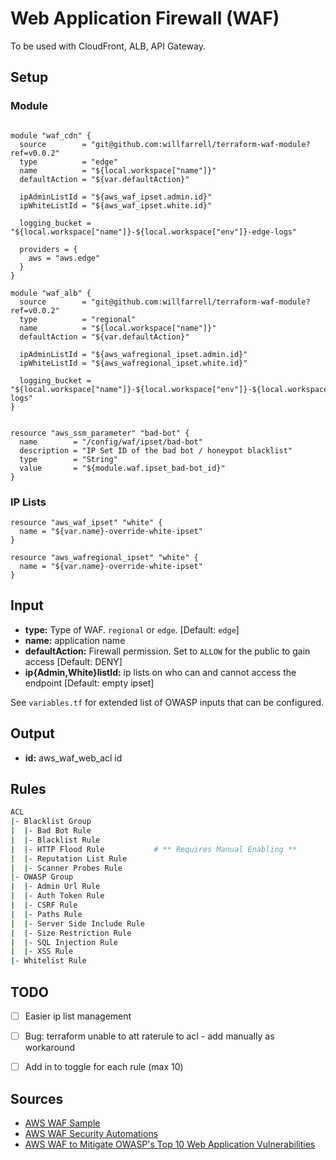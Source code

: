 # Web Application Firewall (WAF)
To be used with CloudFront, ALB, API Gateway.

## Setup

### Module
```hcl-terraform

module "waf_cdn" {
  source        = "git@github.com:willfarrell/terraform-waf-module?ref=v0.0.2"
  type          = "edge"
  name          = "${local.workspace["name"]}"
  defaultAction = "${var.defaultAction}"

  ipAdminListId = "${aws_waf_ipset.admin.id}"
  ipWhiteListId = "${aws_waf_ipset.white.id}"
  
  logging_bucket = "${local.workspace["name"]}-${local.workspace["env"]}-edge-logs"
  
  providers = {
    aws = "aws.edge"
  }
}

module "waf_alb" {
  source        = "git@github.com:willfarrell/terraform-waf-module?ref=v0.0.2"
  type          = "regional"
  name          = "${local.workspace["name"]}"
  defaultAction = "${var.defaultAction}"

  ipAdminListId = "${aws_wafregional_ipset.admin.id}"
  ipWhiteListId = "${aws_wafregional_ipset.white.id}"
  
  logging_bucket = "${local.workspace["name"]}-${local.workspace["env"]}-${local.workspace["region"]}-logs"
}


resource "aws_ssm_parameter" "bad-bot" {
  name        = "/config/waf/ipset/bad-bot"
  description = "IP Set ID of the bad bot / honeypot blacklist"
  type        = "String"
  value       = "${module.waf.ipset_bad-bot_id}"
}

```

### IP Lists
```hcl-terraform
resource "aws_waf_ipset" "white" {
  name = "${var.name}-override-white-ipset"
}

resource "aws_wafregional_ipset" "white" {
  name = "${var.name}-override-white-ipset"
}

```

## Input
- **type:** Type of WAF. `regional` or `edge`. [Default: `edge`]
- **name:** application name
- **defaultAction:** Firewall permission. Set to `ALLOW` for the public to gain access [Default: DENY]
- **ip{Admin,White}listId:** ip lists on who can and cannot access the endpoint [Default: empty ipset]

See `variables.tf` for extended list of OWASP inputs that can be configured.

## Output
- **id:** aws_waf_web_acl id

## Rules

```bash
ACL
|- Blacklist Group
|  |- Bad Bot Rule
|  |- Blacklist Rule
|  |- HTTP Flood Rule           # ** Requires Manual Enabling **
|  |- Reputation List Rule
|  |- Scanner Probes Rule
|- OWASP Group
|  |- Admin Url Rule
|  |- Auth Token Rule
|  |- CSRF Rule
|  |- Paths Rule
|  |- Server Side Include Rule
|  |- Size Restriction Rule
|  |- SQL Injection Rule
|  |- XSS Rule
|- Whitelist Rule


```


## TODO
- [ ] Easier ip list management 
- [ ] Bug: terraform unable to att raterule to acl - add manually as workaround
- [ ] Add in to toggle for each rule (max 10)


## Sources
- [AWS WAF Sample](https://github.com/awslabs/aws-waf-sample)
- [AWS WAF Security Automations](https://aws.amazon.com/solutions/aws-waf-security-automations)
- [AWS WAF to Mitigate OWASP's Top 10 Web Application Vulnerabilities](https://aws.amazon.com/about-aws/whats-new/2017/07/use-aws-waf-to-mitigate-owasps-top-10-web-application-vulnerabilities/)
